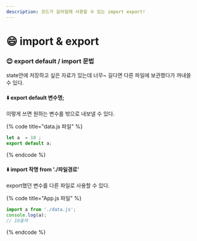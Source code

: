 ```yaml
---
description: 코드가 길어질때 사용할 수 있는 import export!
---
```


# 😄 import & export



### 😊 export default / import 문법

state안에 저장하고 싶은 자료가 있는데 너무\~ 길다면 다른 파일에 보관했다가 꺼내쓸 수 있다.



#### ⬇️ export default 변수명;&#x20;

이렇게 쓰면 원하는 변수를 밖으로 내보낼 수 있다.

{% code title="data.js 파일" %}
```javascript
let a  = 10 ;
export default a;
```
{% endcode %}

#### ⬇️ **import 작명 from './파일경로'**&#x20;

export했던 변수를 다른 파일로 사용할 수 있다.

{% code title="App.js 파일" %}
```jsx
import a from './data.js';
console.log(a); 
// 10출력
```
{% endcode %}


